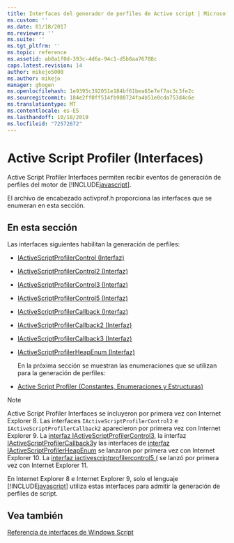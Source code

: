 ```yaml
---
title: Interfaces del generador de perfiles de Active script | Microsoft Docs
ms.custom: ''
ms.date: 01/18/2017
ms.reviewer: ''
ms.suite: ''
ms.tgt_pltfrm: ''
ms.topic: reference
ms.assetid: ab8a1f0d-393c-4d6a-94c1-d5b8aa76788c
caps.latest.revision: 14
author: mikejo5000
ms.author: mikejo
manager: ghogen
ms.openlocfilehash: 1e9395c392051e184bf61bea65e7ef7ac3c3fe2c
ms.sourcegitcommit: 184e2ff0ff514fb980724fa4b51e0cda753d4c6e
ms.translationtype: MT
ms.contentlocale: es-ES
ms.lasthandoff: 10/18/2019
ms.locfileid: "72572672"
---
```

# <a name="active-script-profiler-interfaces"></a>Active Script Profiler (Interfaces)
Active Script Profiler Interfaces permiten recibir eventos de generación de perfiles del motor de [!INCLUDE[javascript](../../javascript/includes/javascript-md.md)].  
  
 El archivo de encabezado activprof.h proporciona las interfaces que se enumeran en esta sección.  
  
## <a name="in-this-section"></a>En esta sección  
 Las interfaces siguientes habilitan la generación de perfiles:  
  
- [IActiveScriptProfilerControl (Interfaz)](../../winscript/reference/iactivescriptprofilercontrol-interface.md)  
  
- [IActiveScriptProfilerControl2 (Interfaz)](../../winscript/reference/iactivescriptprofilercontrol2-interface.md)  
  
- [IActiveScriptProfilerControl3 (Interfaz)](../../winscript/reference/iactivescriptprofilercontrol3-interface.md)  
  
- [IActiveScriptProfilerControl5 (Interfaz)](../../winscript/reference/iactivescriptprofilercontrol5-interface.md)  
  
- [IActiveScriptProfilerCallback (Interfaz)](../../winscript/reference/iactivescriptprofilercallback-interface.md)  
  
- [IActiveScriptProfilerCallback2 (Interfaz)](../../winscript/reference/iactivescriptprofilercallback2-interface.md)  
  
- [IActiveScriptProfilerCallback3 (Interfaz)](../../winscript/reference/iactivescriptprofilercallback3-interface.md)  
  
- [IActiveScriptProfilerHeapEnum (Interfaz)](../../winscript/reference/iactivescriptprofilerheapenum-interface.md)  
  
  En la próxima sección se muestran las enumeraciones que se utilizan para la generación de perfiles:  
  
- [Active Script Profiler (Constantes, Enumeraciones y Estructuras)](../../winscript/reference/active-script-profiler-constants-enumerations-and-structures.md)  
  
> [!NOTE]
> Active Script Profiler Interfaces se incluyeron por primera vez con Internet Explorer 8. Las interfaces `IActiveScriptProfilerControl2` e `IActiveScriptProfilerCallback2` aparecieron por primera vez con Internet Explorer 9. La [interfaz IActiveScriptProfilerControl3](../../winscript/reference/iactivescriptprofilercontrol3-interface.md), la interfaz [IActiveScriptProfilerCallback3](../../winscript/reference/iactivescriptprofilercallback3-interface.md)y las interfaces de [interfaz IActiveScriptProfilerHeapEnum](../../winscript/reference/iactivescriptprofilerheapenum-interface.md) se lanzaron por primera vez con Internet Explorer 10. La [interfaz iactivescriptprofilercontrol5 (](../../winscript/reference/iactivescriptprofilercontrol5-interface.md) se lanzó por primera vez con Internet Explorer 11.  
>   
> En Internet Explorer 8 e Internet Explorer 9, solo el lenguaje [!INCLUDE[javascript](../../javascript/includes/javascript-md.md)] utiliza estas interfaces para admitir la generación de perfiles de script.  
  
## <a name="see-also"></a>Vea también  
 [Referencia de interfaces de Windows Script](../../winscript/reference/windows-script-interfaces-reference.md)